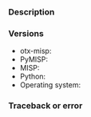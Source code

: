 ### Description

### Versions

- otx-misp: 
- PyMISP: 
- MISP:
- Python:
- Operating system:

### Traceback or error
